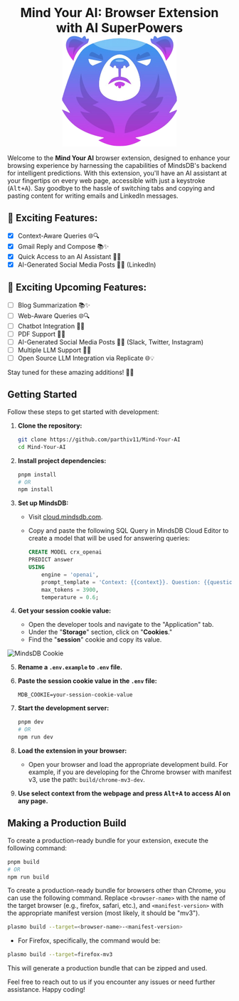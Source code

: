<div align="center">
    <h1 style="margin: 0;">Mind Your AI: Browser Extension with AI SuperPowers</h1>
    <img src="assets/icon.png" height="250px" >
</div>

Welcome to the <b>Mind Your AI</b> browser extension, designed to enhance your browsing experience by harnessing the capabilities of MindsDB's backend for intelligent predictions. With this extension, you'll have an AI assistant at your fingertips on every web page, accessible with just a keystroke (<kbd>Alt+A</kbd>). Say goodbye to the hassle of switching tabs and copying and pasting content for writing emails and LinkedIn messages.

## 🌟 Exciting Features:

- [X] Context-Aware Queries 🌐🔍
- [X] Gmail Reply and Compose 📚✨
- [X] Quick Access to an AI Assistant 🤖💬
- [X] AI-Generated Social Media Posts 📱📝 (LinkedIn)

## 🌟 Exciting Upcoming Features:

- [ ] Blog Summarization 📚✨
- [ ] Web-Aware Queries 🌐🔍
- [ ] Chatbot Integration 🤖💬
- [ ] PDF Support 📄🔗
- [ ] AI-Generated Social Media Posts 📱📝 (Slack, Twitter, Instagram)
- [ ] Multiple LLM Support 🧠🔗
- [ ] Open Source LLM Integration via Replicate 🌐💡

Stay tuned for these amazing additions! 🚀🌈

## Getting Started

Follow these steps to get started with development:

1. **Clone the repository:**

    ```bash
    git clone https://github.com/parthiv11/Mind-Your-AI
    cd Mind-Your-AI
    ```

2. **Install project dependencies:**

    ```bash
    pnpm install
    # OR
    npm install
    ```

3. **Set up MindsDB:**

   - Visit [cloud.mindsdb.com](https://cloud.mindsdb.com).
   - Copy and paste the following SQL Query in MindsDB Cloud Editor to create a model that will be used for answering queries:

     ```sql
     CREATE MODEL crx_openai
     PREDICT answer
     USING
         engine = 'openai',
         prompt_template = 'Context: {{context}}. Question: {{question}}. Answer:',
         max_tokens = 3900,
         temperature = 0.6;
     ```

4. **Get your session cookie value:**

   - Open the developer tools and navigate to the "Application" tab.
   - Under the "**Storage**" section, click on "**Cookies**."
   - Find the "**session**" cookie and copy its value.

![MindsDB Cookie](https://github.com/parthiv11/Mind-Your-AI/assets/75653580/a53fd40f-d16d-4d79-aaf7-c288d706ffff)

5. **Rename a `.env.example` to `.env` file.**
6. **Paste the session cookie value in the `.env` file:**

   ```dotenv
   MDB_COOKIE=your-session-cookie-value
   ```


7. **Start the development server:**

   ```bash
   pnpm dev
   # OR
   npm run dev
   ```

8. **Load the extension in your browser:**

   - Open your browser and load the appropriate development build. For example, if you are developing for the Chrome browser with manifest v3, use the path: `build/chrome-mv3-dev`.

9. **Use select context from the webpage and press <kbd>Alt+A</kbd> to access AI on any page.**


## Making a Production Build

To create a production-ready bundle for your extension, execute the following command:

```bash
pnpm build
# OR
npm run build
```
To create a production-ready bundle for browsers other than Chrome, you can use the following command. Replace `<browser-name>` with the name of the target browser (e.g., firefox, safari, etc.), and `<manifest-version>` with the appropriate manifest version (most likely, it should be "mv3").

```bash
plasmo build --target=<browser-name>-<manifest-version>
```
- For Firefox, specifically, the command would be:
```bash
plasmo build --target=firefox-mv3
```

This will generate a production bundle that can be zipped and used.


Feel free to reach out to us if you encounter any issues or need further assistance. Happy coding!
